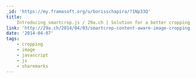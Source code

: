 ```yaml
---
_id: 'https://my.framasoft.org/u/borisschapira/?1Np33Q'
title:
    Introducing smartcrop.js / 29a.ch | Solution for a better cropping of images
link: 'http://29a.ch/2014/04/03/smartcrop-content-aware-image-cropping'
date: '2014-04-07'
tags:
    - cropping
    - image
    - javascript
    - js
    - sharemarks
---
```


<div class="markdown"><p></p></div>
